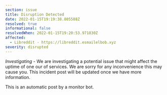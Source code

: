 ```yaml
---
section: issue
title: Disruption Detected
date: 2022-01-15T19:19:38.805588Z
resolved: true
informational: false
resolvedWhen: 2022-01-15T19:20:53.971830Z
affected:
  - Libreddit - https://libreddit.esmailelbob.xyz
severity: disrupted
---
```

*Investigating* - We are investigating a potential issue that might affect the uptime of one our of services. We are sorry for any inconvenience this may cause you. This incident post will be updated once we have more information.

This is an automatic post by a monitor bot.
        